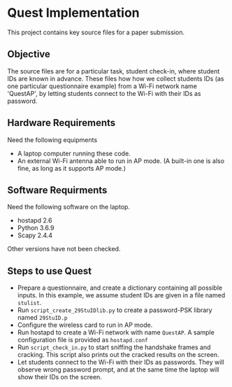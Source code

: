 # Quest Implementation

This project contains key source files for a paper submission. 

## Objective
The source files are for a particular task, student check-in, where student IDs are known in advance. These files how how we collect students IDs (as one particular questionnaire example) from a Wi-Fi network name 'QuestAP', by letting students connect to the Wi-Fi with their IDs as password.

## Hardware Requirements
Need the following equipments
- A laptop computer running these code.
- An external Wi-Fi antenna able to run in AP mode. (A built-in one is also fine, as long as it supports AP mode.)

## Software Requirments
Need the following software on the laptop.
- hostapd 2.6
- Python 3.6.9
- Scapy 2.4.4
  
Other versions have not been checked.

## Steps to use Quest
- Prepare a questionnaire, and create a dictionary containing all possible inputs. In this example, we assume student IDs are given in a file named `stulist`.
- Run `script_create_29StuIDlib.py` to create a password-PSK library named `29StuID.p`
- Configure the wireless card to run in AP mode.
- Run hostapd to create a Wi-Fi network with name `QuestAP`. A sample configuration file is provided as `hostapd.conf`
- Run `script_check_in.py` to start sniffing the handshake frames and cracking. This script also prints out the cracked results on the screen.
- Let students connect to the Wi-Fi with their IDs as passwords. They will observe wrong password prompt, and at the same time the laptop will show their IDs on the screen.

  

